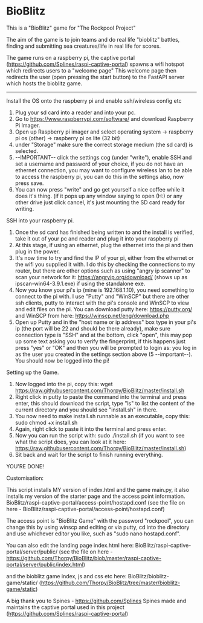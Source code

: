 # BioBlitz


This is a "BioBlitz" game for "The Rockpool Project"

The aim of the game is to join teams and do real life "bioblitz" battles, finding and submitting sea creatures/life in real life for scores.

The game runs on a raspberry pi, the captive portal (https://github.com/Splines/raspi-captive-portal) spawns a wifi hotspot which redirects users to a "welcome page"
This welcome page then redirects the user (open pressing the start button) to the FastAPI server which hosts the bioblitz game.

------------------------------------------------

Install the OS onto the raspberry pi and enable ssh/wireless config etc

1. Plug your sd card into a reader and into your pc.
2. Go to https://www.raspberrypi.com/software/ and download Raspberry Pi Imager.
3. Open up Raspberry pi imager and select operating system -> raspberry pi os (other) -> raspberry pi os lite (32 bit)
4. under "Storage" make sure the correct storage medium (the sd card) is selected.
5. --IMPORTANT-- click the settings cog (under "write"), enable SSH and set a username and password of your choice, if you do not have an ethernet connection, you may want to configure wireless lan to be able to access the raspberry pi, you can do this in the settings also, now press save.
6. You can now press "write" and go get yourself a nice coffee while it does it's thing. (if it pops up any window saying to open (H:) or any other drive just click cancel, it's just mounting the SD card ready for writing.


SSH into your raspberry pi.

1. Once the sd card has finished being written to and the install is verified, take it out of your pc and reader and plug it into your raspberry pi
2. At this stage, if using an ethernet, plug the ethernet into the pi and then plug in the power.
3. It's now time to try and find the IP of your pi, either from the ethernet or the wifi you supplied it with. I do this by checking the connections to my router, but there are other options such as using "angry ip scanner" to scan your network for it: https://angryip.org/download/ (shows up as ipscan-win64-3.9.1.exe) if using the standalone exe.
4. Now you know your pi's ip (mine is 192.168.1.10), you need something to connect to the pi with. I use "Putty" and "WinSCP" but there are other ssh clients, putty to interact with the pi's console and WinSCP to view and edit files on the pi. You can download putty here: https://putty.org/ and WinSCP from here: https://winscp.net/eng/download.php
5. Open up Putty and in the "host name or ip address" box type in your pi's ip (the port will be 22 and should be there already), make sure connection type is "SSH" and at the bottom, click "open", this may pop up some text asking you to verify the fingerprint, if this happens just press "yes" or "OK" and then you will be prompted to login as: you log in as the user you created in the settings section above (5 --important--). You should now be logged into the pi!


Setting up the Game.

1. Now logged into the pi, copy this: wget https://raw.githubusercontent.com/Thorpy/BioBlitz/master/install.sh
2. Right click in putty to paste the command into the terminal and press enter, this should download the script, type "ls" to list the content of the current directory and you should see "install.sh" in there.
3. You now need to make install.sh runnable as an executable, copy this: sudo chmod +x install.sh
4. Again, right click to paste it into the terminal and press enter.
5. Now you can run the script with: sudo ./install.sh (if you want to see what the script does, you can look at it here: https://raw.githubusercontent.com/Thorpy/BioBlitz/master/install.sh)
6. Sit back and wait for the script to finish running everything.

YOU'RE DONE!




Customisation:

This script installs MY version of index.html and the game main.py, it also installs my version of the starter page and the access point information.
BioBlitz/raspi-captive-portal/access-point/hostapd.conf (see the file on here - BioBlitz/raspi-captive-portal/access-point/hostapd.conf)

The access point is "BioBlitz Game" with the password "rockpool", you can change this by using winscp and editing or via putty, cd into the directory and use whichever editor you like, such as "sudo nano hostapd.conf".

You can also edit the landing page index.html here: BioBlitz/raspi-captive-portal/server/public/ (see the file on here - https://github.com/Thorpy/BioBlitz/blob/master/raspi-captive-portal/server/public/index.html)

and the bioblitz game index, js and css etc here: BioBlitz/bioblitz-game/static/ (https://github.com/Thorpy/BioBlitz/tree/master/bioblitz-game/static)


A big thank you to Spines - https://github.com/Splines
Spines made and maintains the captive portal used in this project (https://github.com/Splines/raspi-captive-portal)
